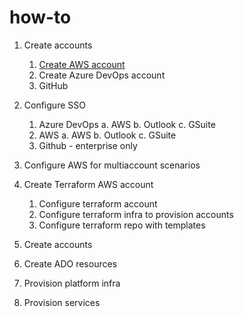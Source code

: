 # how-to
1. Create accounts
    1. [Create AWS account](https://aws.amazon.com/premiumsupport/knowledge-center/create-and-activate-aws-account/)
    2. Create Azure DevOps account
    3. GitHub

2. Configure SSO
    1. Azure DevOps
        a. AWS
        b. Outlook
        c. GSuite
    2. AWS
        a. AWS
        b. Outlook
        c. GSuite
    3. Github - enterprise only

3. Configure AWS for multiaccount scenarios

4. Create Terraform AWS account
    1. Configure terraform account
    2. Configure terraform infra to provision accounts
    2. Configure terraform repo with templates

5. Create accounts

6. Create ADO resources

7. Provision platform infra

8. Provision services
